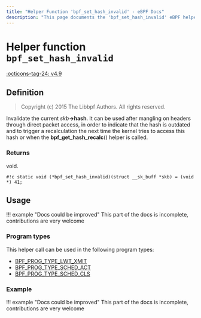 ```yaml
---
title: "Helper Function 'bpf_set_hash_invalid' - eBPF Docs"
description: "This page documents the 'bpf_set_hash_invalid' eBPF helper function, including its defintion, usage, program types that can use it, and examples."
---
```

# Helper function `bpf_set_hash_invalid`

<!-- [FEATURE_TAG](bpf_set_hash_invalid) -->
[:octicons-tag-24: v4.9](https://github.com/torvalds/linux/commit/7a4b28c6cc9ffac50f791b99cc7e46106436e5d8)
<!-- [/FEATURE_TAG] -->

## Definition

> Copyright (c) 2015 The Libbpf Authors. All rights reserved.


<!-- [HELPER_FUNC_DEF] -->
Invalidate the current _skb_**->hash**. It can be used after mangling on headers through direct packet access, in order to indicate that the hash is outdated and to trigger a recalculation the next time the kernel tries to access this hash or when the **bpf_get_hash_recalc**() helper is called.

### Returns

void.

`#!c static void (*bpf_set_hash_invalid)(struct __sk_buff *skb) = (void *) 41;`
<!-- [/HELPER_FUNC_DEF] -->

## Usage

!!! example "Docs could be improved"
    This part of the docs is incomplete, contributions are very welcome

### Program types

This helper call can be used in the following program types:

<!-- DO NOT EDIT MANUALLY -->
<!-- [HELPER_FUNC_PROG_REF] -->
 * [BPF_PROG_TYPE_LWT_XMIT](../program-type/BPF_PROG_TYPE_LWT_XMIT.md)
 * [BPF_PROG_TYPE_SCHED_ACT](../program-type/BPF_PROG_TYPE_SCHED_ACT.md)
 * [BPF_PROG_TYPE_SCHED_CLS](../program-type/BPF_PROG_TYPE_SCHED_CLS.md)
<!-- [/HELPER_FUNC_PROG_REF] -->

### Example

!!! example "Docs could be improved"
    This part of the docs is incomplete, contributions are very welcome
